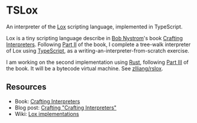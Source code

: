 # TSLox

An interpreter of the [Lox](https://github.com/munificent/craftinginterpreters) scripting language, implemented in TypeScript.

Lox is a tiny scripting language describe in [Bob Nystrom](https://stuffwithstuff.com/)'s book [Crafting Interpreters](https://craftinginterpreters.com/). Following [Part II](https://craftinginterpreters.com/a-tree-walk-interpreter.html) of the book, I complete a tree-walk interpreter of Lox using [TypeScript](https://www.typescriptlang.org/), as a writing-an-interpreter-from-scratch exercise.

I am working on the second implementation using [Rust](https://rust-lang.org), following [Part III](https://craftinginterpreters.com/a-bytecode-virtual-machine.html) of the book. It will be a bytecode virtual machine. See [zlliang/rslox](https://github.com/zlliang/rslox).

## Resources

- Book: [Crafting Interpreters](https://craftinginterpreters.com/)
- Blog post: [Crafting "Crafting Interpreters"](http://journal.stuffwithstuff.com/2020/04/05/crafting-crafting-interpreters/)
- Wiki: [Lox implementations](https://github.com/munificent/craftinginterpreters/wiki/Lox-implementations)
